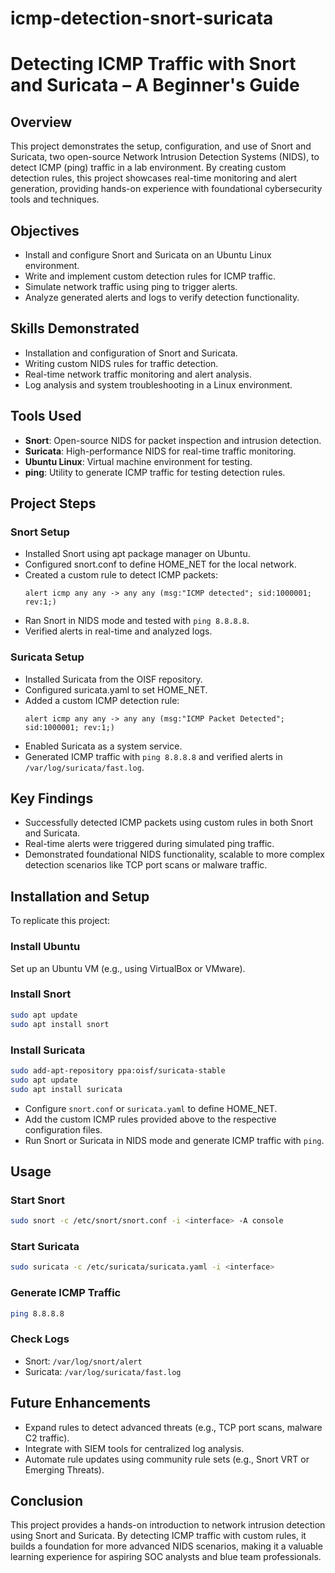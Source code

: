 # icmp-detection-snort-suricata

# Detecting ICMP Traffic with Snort and Suricata – A Beginner's Guide

## Overview
This project demonstrates the setup, configuration, and use of Snort and Suricata, two open-source Network Intrusion Detection Systems (NIDS), to detect ICMP (ping) traffic in a lab environment. By creating custom detection rules, this project showcases real-time monitoring and alert generation, providing hands-on experience with foundational cybersecurity tools and techniques.

## Objectives
- Install and configure Snort and Suricata on an Ubuntu Linux environment.
- Write and implement custom detection rules for ICMP traffic.
- Simulate network traffic using ping to trigger alerts.
- Analyze generated alerts and logs to verify detection functionality.

## Skills Demonstrated
- Installation and configuration of Snort and Suricata.
- Writing custom NIDS rules for traffic detection.
- Real-time network traffic monitoring and alert analysis.
- Log analysis and system troubleshooting in a Linux environment.

## Tools Used
- **Snort**: Open-source NIDS for packet inspection and intrusion detection.
- **Suricata**: High-performance NIDS for real-time traffic monitoring.
- **Ubuntu Linux**: Virtual machine environment for testing.
- **ping**: Utility to generate ICMP traffic for testing detection rules.

## Project Steps

### Snort Setup
- Installed Snort using apt package manager on Ubuntu.
- Configured snort.conf to define HOME_NET for the local network.
- Created a custom rule to detect ICMP packets:
  ```plaintext
  alert icmp any any -> any any (msg:"ICMP detected"; sid:1000001; rev:1;)
  ```
- Ran Snort in NIDS mode and tested with `ping 8.8.8.8`.
- Verified alerts in real-time and analyzed logs.

### Suricata Setup
- Installed Suricata from the OISF repository.
- Configured suricata.yaml to set HOME_NET.
- Added a custom ICMP detection rule:
  ```plaintext
  alert icmp any any -> any any (msg:"ICMP Packet Detected"; sid:1000001; rev:1;)
  ```
- Enabled Suricata as a system service.
- Generated ICMP traffic with `ping 8.8.8.8` and verified alerts in `/var/log/suricata/fast.log`.

## Key Findings
- Successfully detected ICMP packets using custom rules in both Snort and Suricata.
- Real-time alerts were triggered during simulated ping traffic.
- Demonstrated foundational NIDS functionality, scalable to more complex detection scenarios like TCP port scans or malware traffic.

## Installation and Setup

To replicate this project:

### Install Ubuntu
Set up an Ubuntu VM (e.g., using VirtualBox or VMware).

### Install Snort
```bash
sudo apt update
sudo apt install snort
```

### Install Suricata
```bash
sudo add-apt-repository ppa:oisf/suricata-stable
sudo apt update
sudo apt install suricata
```

- Configure `snort.conf` or `suricata.yaml` to define HOME_NET.
- Add the custom ICMP rules provided above to the respective configuration files.
- Run Snort or Suricata in NIDS mode and generate ICMP traffic with `ping`.

## Usage

### Start Snort
```bash
sudo snort -c /etc/snort/snort.conf -i <interface> -A console
```

### Start Suricata
```bash
sudo suricata -c /etc/suricata/suricata.yaml -i <interface>
```

### Generate ICMP Traffic
```bash
ping 8.8.8.8
```

### Check Logs
- Snort: `/var/log/snort/alert`
- Suricata: `/var/log/suricata/fast.log`

## Future Enhancements
- Expand rules to detect advanced threats (e.g., TCP port scans, malware C2 traffic).
- Integrate with SIEM tools for centralized log analysis.
- Automate rule updates using community rule sets (e.g., Snort VRT or Emerging Threats).

## Conclusion
This project provides a hands-on introduction to network intrusion detection using Snort and Suricata. By detecting ICMP traffic with custom rules, it builds a foundation for more advanced NIDS scenarios, making it a valuable learning experience for aspiring SOC analysts and blue team professionals.




